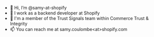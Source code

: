 - 👋 Hi, I’m @samy-at-shopify
- 🚀 I work as a backend developer at Shopify
- 🦺 I'm a member of the Trust Signals team within Commerce Trust & Integrity
- 📫 You can reach me at samy.coulombe\<at\>shopify.com

<!---
samy-at-shopify/samy-at-shopify is a ✨ special ✨ repository because its `README.md` (this file) appears on your GitHub profile.
You can click the Preview link to take a look at your changes.
--->
